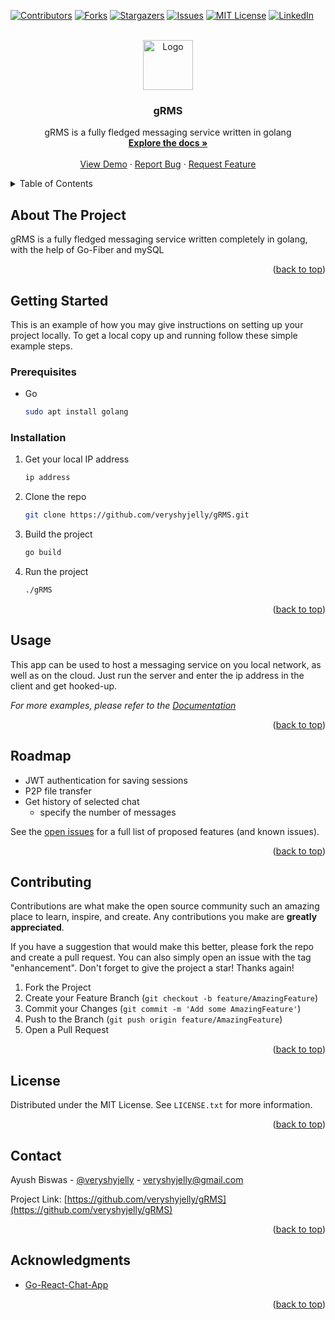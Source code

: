 


[![Contributors][contributors-shield]][contributors-url]
[![Forks][forks-shield]][forks-url]
[![Stargazers][stars-shield]][stars-url]
[![Issues][issues-shield]][issues-url]
[![MIT License][license-shield]][license-url]
[![LinkedIn][linkedin-shield]][linkedin-url]



<!-- PROJECT LOGO -->
<br />
<div align="center">
  <a href="https://github.com/veryshyjelly/gRMS">
    <img src="./logo.svg" alt="Logo" width="80" height="80">
  </a>

<h3 align="center"><b>gRMS</b></h3>

  <p align="center">
    gRMS is a fully fledged messaging service written in golang
    <br />
    <a href="https://github.com/veryshyjelly/gRMS"><strong>Explore the docs »</strong></a>
    <br />
    <br />
    <a href="https://github.com/veryshyjelly/gRMS">View Demo</a>
    ·
    <a href="https://github.com/veryshyjelly/gRMS/issues">Report Bug</a>
    ·
    <a href="https://github.com/veryshyjelly/gRMS/issues">Request Feature</a>
  </p>
</div>



<!-- TABLE OF CONTENTS -->
<details>
  <summary>Table of Contents</summary>
  <ol>
    <li>
      <a href="#about-the-project">About The Project</a>
    </li>
    <li>
      <a href="#getting-started">Getting Started</a>
      <ul>
        <li><a href="#prerequisites">Prerequisites</a></li>
        <li><a href="#installation">Installation</a></li>
      </ul>
    </li>
    <li><a href="#usage">Usage</a></li>
    <li><a href="#roadmap">Roadmap</a></li>
    <li><a href="#contributing">Contributing</a></li>
    <li><a href="#license">License</a></li>
    <li><a href="#contact">Contact</a></li>
    <li><a href="#acknowledgments">Acknowledgments</a></li>
  </ol>
</details>



<!-- ABOUT THE PROJECT -->
## About The Project

gRMS is a fully fledged messaging service written completely in golang, with the help of Go-Fiber and mySQL

<p align="right">(<a href="#readme-top">back to top</a>)</p>



<!-- GETTING STARTED -->
## Getting Started

This is an example of how you may give instructions on setting up your project locally.
To get a local copy up and running follow these simple example steps.

### Prerequisites

* Go
  ```sh
  sudo apt install golang
  ```

### Installation

1. Get your local IP address
    ```sh
    ip address
     ```
2. Clone the repo
   ```sh
   git clone https://github.com/veryshyjelly/gRMS.git
   ```
3. Build the project
   ```sh
   go build
   ```
4. Run the project
    ```sh
    ./gRMS
    ```

<p align="right">(<a href="#readme-top">back to top</a>)</p>



<!-- USAGE EXAMPLES -->
## Usage

This app can be used to host a messaging service on you local network, as well as on the cloud.
Just run the server and enter the ip address in the client and get hooked-up.

_For more examples, please refer to the [Documentation](https://example.com)_

<p align="right">(<a href="#readme-top">back to top</a>)</p>



<!-- ROADMAP -->
## Roadmap

- JWT authentication for saving sessions
- P2P file transfer
- Get history of selected chat
    - specify the number of messages

See the [open issues](https://github.com/veryshyjelly/gRMS/issues) for a full list of proposed features (and known issues).

<p align="right">(<a href="#readme-top">back to top</a>)</p>



<!-- CONTRIBUTING -->
## Contributing

Contributions are what make the open source community such an amazing place to learn, inspire, and create. Any contributions you make are **greatly appreciated**.

If you have a suggestion that would make this better, please fork the repo and create a pull request. You can also simply open an issue with the tag "enhancement".
Don't forget to give the project a star! Thanks again!

1. Fork the Project
2. Create your Feature Branch (`git checkout -b feature/AmazingFeature`)
3. Commit your Changes (`git commit -m 'Add some AmazingFeature'`)
4. Push to the Branch (`git push origin feature/AmazingFeature`)
5. Open a Pull Request

<p align="right">(<a href="#readme-top">back to top</a>)</p>



<!-- LICENSE -->
## License

Distributed under the MIT License. See `LICENSE.txt` for more information.

<p align="right">(<a href="#readme-top">back to top</a>)</p>



<!-- CONTACT -->
## Contact

Ayush Biswas - [@veryshyjelly](https://twitter.com/veryshyjelly) - veryshyjelly@gmail.com

Project Link: [https://github.com/veryshyjelly/gRMS](https://github.com/veryshyjelly/gRMS)

<p align="right">(<a href="#readme-top">back to top</a>)</p>



<!-- ACKNOWLEDGMENTS -->
## Acknowledgments

* [Go-React-Chat-App](https://github.com/AkhilSharma90/GO-React-Fullstack-Chat)

<p align="right">(<a href="#readme-top">back to top</a>)</p>



<!-- MARKDOWN LINKS & IMAGES -->
<!-- https://www.markdownguide.org/basic-syntax/#reference-style-links -->
[contributors-shield]: https://img.shields.io/github/contributors/veryshyjelly/gRMS.svg?style=for-the-badge
[contributors-url]: https://github.com/veryshyjelly/gRMS/graphs/contributors
[forks-shield]: https://img.shields.io/github/forks/veryshyjelly/gRMS.svg?style=for-the-badge
[forks-url]: https://github.com/veryshyjelly/gRMS/network/members
[stars-shield]: https://img.shields.io/github/stars/veryshyjelly/gRMS.svg?style=for-the-badge
[stars-url]: https://github.com/veryshyjelly/gRMS/stargazers
[issues-shield]: https://img.shields.io/github/issues/veryshyjelly/gRMS.svg?style=for-the-badge
[issues-url]: https://github.com/veryshyjelly/gRMS/issues
[license-shield]: https://img.shields.io/github/license/veryshyjelly/gRMS.svg?style=for-the-badge
[license-url]: https://github.com/veryshyjelly/gRMS/blob/master/LICENSE.txt
[linkedin-shield]: https://img.shields.io/badge/-LinkedIn-black.svg?style=for-the-badge&logo=linkedin&colorB=555
[linkedin-url]: https://linkedin.com/in/veryshyjelly
[Go]: https://img.shields.io/badge/Golang-878787?style=for-the-badge&logo=go&logoColor=white
[Go-link]: https://golang.google.cn/
[Go-fiber]: https://img.shields.io/badge/%F0%9F%92%A1%20Go-Fiber-00ACD7.svg?style=flat-square
[Fiber-url]: https://github.com/gofiber/fiber